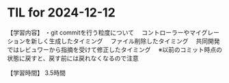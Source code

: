 # TIL for 2024-12-12
【学習内容】
・git commitを行う粒度について
　コントローラーやマイグレーションを新しく生成したタイミング
　ファイル削除したタイミング
　共同開発ではレビュワーから指摘を受けて修正したタイミング
　※以前のコミット時点の状態に戻すと、戻す前には戻れなくなるので注意

【学習時間】
3.5時間
